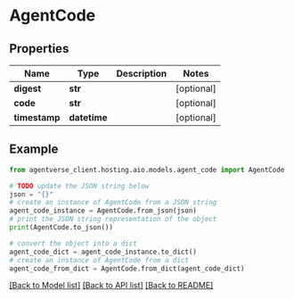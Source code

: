 # AgentCode


## Properties

Name | Type | Description | Notes
------------ | ------------- | ------------- | -------------
**digest** | **str** |  | [optional] 
**code** | **str** |  | [optional] 
**timestamp** | **datetime** |  | [optional] 

## Example

```python
from agentverse_client.hosting.aio.models.agent_code import AgentCode

# TODO update the JSON string below
json = "{}"
# create an instance of AgentCode from a JSON string
agent_code_instance = AgentCode.from_json(json)
# print the JSON string representation of the object
print(AgentCode.to_json())

# convert the object into a dict
agent_code_dict = agent_code_instance.to_dict()
# create an instance of AgentCode from a dict
agent_code_from_dict = AgentCode.from_dict(agent_code_dict)
```
[[Back to Model list]](../README.md#documentation-for-models) [[Back to API list]](../README.md#documentation-for-api-endpoints) [[Back to README]](../README.md)



